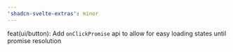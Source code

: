 ```yaml
---
'shadcn-svelte-extras': minor
---
```


feat(ui/button): Add `onClickPromise` api to allow for easy loading states until promise resolution
